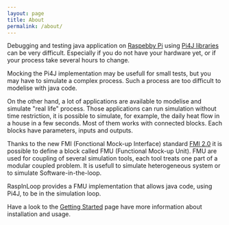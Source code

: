 ```yaml
---
layout: page
title: About
permalink: /about/
---
```


Debugging and testing java application on [Raspebby Pi](http://www.raspberrypi.org/) using [Pi4J libraries](http://pi4j.com/index.html) can be very difficult. Especially if you do not have your hardware yet, or if your process take several hours to change.

Mocking the Pi4J implementation may be usefull for small tests, but you may have to simulate a complex process. Such a process are too difficult to modelise with java code.

On the other hand, a lot of applications are available to modelise and simulate "real life" process. Those applications can run simulation without time restriction, it is possible to simulate, for example, the daily heat flow in a house in a few seconds. Most of them works with connected blocks. Each blocks have parameters, inputs and outputs.

Thanks to the new FMI (Fonctional Mock-up Interface) standard [FMI 2.0](https://www.fmi-standard.org/) it is possible to define a block called FMU (Functional Mock-up Unit). FMU are used for coupling of several simulation tools, each tool treats one part of a modular coupled problem. It is usefull to simulate heterogeneous system or to simulate Software-in-the-loop.

RaspInLoop provides a FMU implementation that allows java code, using Pi4J, to be in the simulation loop.

Have a look to the [Getting Started](/gettingstarted/) page have more information about  installation and usage.
